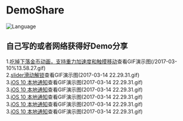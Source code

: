 # DemoShare
![Language](https://img.shields.io/badge/language-objc-orange.svg)   
## 自己写的或者网络获得好Demo分享 
1.[吃掉下落金币动画，支持重力加速度和触摸移动](/金币动画测试+加速计)查看GIF演示图(/2017-03-10%13.58.27.gif)  
2.[slider滑动解锁](/slider滑动解锁测试)查看GIF演示图(2017-03-14 22.29.31.gif)  
3.[iOS 10 本地通知](/UserNotificationsDemo)查看GIF演示图(2017-03-14 22.29.31.gif)  
3.[iOS 10 本地通知](/UserNotificationsDemo)查看GIF演示图(2017-03-14 22.29.31.gif)  
3.[iOS 10 本地通知](/UserNotificationsDemo)查看GIF演示图(2017-03-14 22.29.31.gif)  
3.[iOS 10 本地通知](/UserNotificationsDemo)查看GIF演示图(2017-03-14 22.29.31.gif)  
3.[iOS 10 本地通知](/UserNotificationsDemo)查看GIF演示图(2017-03-14 22.29.31.gif)  
